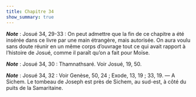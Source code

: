 ```yaml
---
title: Chapitre 34
show_summary: true
---
```


***Note*** :  Josué 34, 29-33 : On peut admettre que la fin de ce chapitre a été insérée dans ce livre par une main étrangère, mais autorisée. On aura voulu sans doute réunir en un même corps d’ouvrage tout ce qui avait rapport à l’histoire de Josué, comme il paraît qu’on a fait pour Moïse.

***Note*** :  Josué 34, 30 : Thamnathsaré. Voir Josué, 19, 50.

***Note*** :  Josué 34, 32 : Voir Genèse, 50, 24 ; Exode, 13, 19 ; 33, 19. ― A Sichem. Le tombeau de Joseph est près de Sichem, au sud-est, à côté du puits de la Samaritaine.
